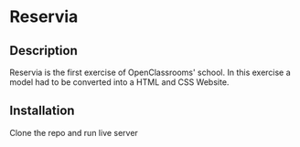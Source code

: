 # Reservia #

## Description ##

Reservia is the first exercise of OpenClassrooms' school. In this exercise a model had to be converted into a HTML and CSS Website.

## Installation ##

Clone the repo and run live server
